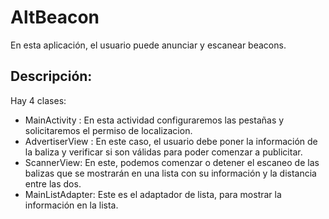 # AltBeacon
En esta aplicación, el usuario puede anunciar y escanear beacons.
 ## Descripción:
 Hay 4 clases:
- MainActivity : En esta actividad configuraremos las pestañas y solicitaremos el permiso de localizacion.
- AdvertiserView : En este caso, el usuario debe poner la información de la baliza y verificar si son válidas para poder comenzar a publicitar.
- ScannerView: En este, podemos comenzar o detener el escaneo de las balizas que se mostrarán en una lista con su información y la distancia entre las dos.
- MainListAdapter: Este es el adaptador de lista, para mostrar la información en la lista.
